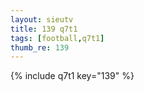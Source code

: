 ```yaml
--- 
layout: sieutv
title: 139 q7t1
tags: [football,q7t1]
thumb_re: 139
---
```

{% include q7t1 key="139" %} 
